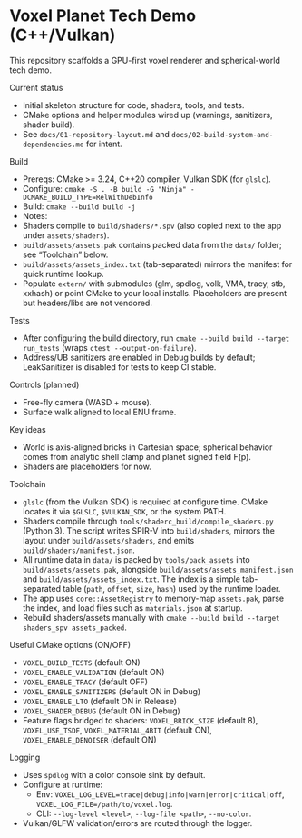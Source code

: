 # Voxel Planet Tech Demo (C++/Vulkan)

This repository scaffolds a GPU-first voxel renderer and spherical-world tech demo.

Current status
- Initial skeleton structure for code, shaders, tools, and tests.
- CMake options and helper modules wired up (warnings, sanitizers, shader build).
- See `docs/01-repository-layout.md` and `docs/02-build-system-and-dependencies.md` for intent.

Build
- Prereqs: CMake >= 3.24, C++20 compiler, Vulkan SDK (for `glslc`).
- Configure: `cmake -S . -B build -G "Ninja" -DCMAKE_BUILD_TYPE=RelWithDebInfo`
- Build: `cmake --build build -j`
- Notes:
- Shaders compile to `build/shaders/*.spv` (also copied next to the app under `assets/shaders`).
- `build/assets/assets.pak` contains packed data from the `data/` folder; see “Toolchain” below.
- `build/assets/assets_index.txt` (tab-separated) mirrors the manifest for quick runtime lookup.
- Populate `extern/` with submodules (glm, spdlog, volk, VMA, tracy, stb, xxhash) or point CMake to your local installs. Placeholders are present but headers/libs are not vendored.

Tests
- After configuring the build directory, run `cmake --build build --target run_tests` (wraps `ctest --output-on-failure`).
- Address/UB sanitizers are enabled in Debug builds by default; LeakSanitizer is disabled for tests to keep CI stable.

Controls (planned)
- Free-fly camera (WASD + mouse).
- Surface walk aligned to local ENU frame.

Key ideas
- World is axis-aligned bricks in Cartesian space; spherical behavior comes from analytic shell clamp and planet signed field F(p).
- Shaders are placeholders for now.

Toolchain
- `glslc` (from the Vulkan SDK) is required at configure time. CMake locates it via `$GLSLC`, `$VULKAN_SDK`, or the system PATH.
- Shaders compile through `tools/shaderc_build/compile_shaders.py` (Python 3). The script writes SPIR-V into `build/shaders`, mirrors the layout under `build/assets/shaders`, and emits `build/shaders/manifest.json`.
- All runtime data in `data/` is packed by `tools/pack_assets` into `build/assets/assets.pak`, alongside `build/assets/assets_manifest.json` and `build/assets/assets_index.txt`. The index is a simple tab-separated table (`path`, `offset`, `size`, `hash`) used by the runtime loader.
- The app uses `core::AssetRegistry` to memory-map `assets.pak`, parse the index, and load files such as `materials.json` at startup.
- Rebuild shaders/assets manually with `cmake --build build --target shaders_spv assets_packed`.

Useful CMake options (ON/OFF)
- `VOXEL_BUILD_TESTS` (default ON)
- `VOXEL_ENABLE_VALIDATION` (default ON)
- `VOXEL_ENABLE_TRACY` (default OFF)
- `VOXEL_ENABLE_SANITIZERS` (default ON in Debug)
- `VOXEL_ENABLE_LTO` (default ON in Release)
- `VOXEL_SHADER_DEBUG` (default ON in Debug)
- Feature flags bridged to shaders: `VOXEL_BRICK_SIZE` (default 8), `VOXEL_USE_TSDF`, `VOXEL_MATERIAL_4BIT` (default ON), `VOXEL_ENABLE_DENOISER` (default ON)

Logging
- Uses `spdlog` with a color console sink by default.
- Configure at runtime:
  - Env: `VOXEL_LOG_LEVEL=trace|debug|info|warn|error|critical|off`, `VOXEL_LOG_FILE=/path/to/voxel.log`.
  - CLI: `--log-level <level>`, `--log-file <path>`, `--no-color`.
- Vulkan/GLFW validation/errors are routed through the logger.
